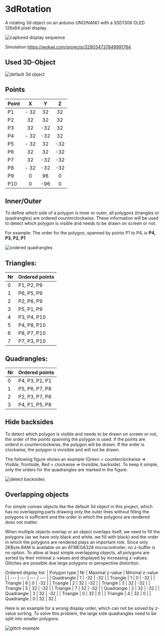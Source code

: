 # 3dRotation
A rotating 3d object on an arduino UNO/NANO with a SSD1306 OLED 128x64 pixel display.

![captured display sequence](/assets/images/Capture.gif) 

Simulation https://wokwi.com/projects/329034737849991764

## Used 3D-Object
![default 3d object](/assets/images/Object.svg)

## Points
| Point | X | Y | Z |
| --- | :---: | :---: | :---: |
| P1 | - 32 | 32 | 32 |
| P2 | 32 | 32 | 32 |
| P3 | 32 | -32 | 32 |
| P4 | - 32 | -32 | 32 |
| P5 | - 32 | 32 | -32 |
| P6 | 32 | 32 | -32 |
| P7 | 32 | -32 | -32 |
| P8 | - 32 | -32 | -32 |
| P9 | 0 | 96 | 0 |
| P10 | 0 | -96 | 0 |

## Inner/Outer
To define which side of a polygon is inner or outer, all polygons (triangles or quadrangles) are ordered counterclockwise. These information will be used to detect which polygon is visible and needs to be drawn on screen or not. 

For example: The order for the polygon, spanned by points P1 to P4, is **P4, P3, P2, P1**

![ordered quadrangles](/assets/images/OrderedQuadrangle.svg)

## Triangles:
| Nr | Ordered points |
| --- | --- |
| 0 | P1, P2, P9 |
| 1 | P6, P5, P9 |
| 2 | P2, P6, P9 |
| 3 | P5, P1, P9 |
| 4 | P3, P4, P10 |
| 5 | P4, P8, P10 |
| 6 | P8, P7, P10 |
| 7 | P7, P3, P10 |

## Quadrangles:
| Nr | Ordered points |
| --- | --- |
| 0 | P4, P3, P2, P1 |
| 1 | P5, P6, P7, P8 |
| 2 | P2, P3, P7, P6 |
| 3 | P4, P1, P5, P8 |

## Hide backsides
To detect which polygon is visible and needs to be drawn on screen or not, the order of the points spanning the polygon is used. If the points are orderd in counterclockwise, the polygon will be drawn. If the order is clockwise, the polygon is invisible and will not be drawn.

The following figure shows an example (Green = counterclockwise => Visible, frontside, Red = clockwise => Invisible, backside). To keep it simple, only the orders for the quadrangles are marked in the figure: 

![detect backsides](/assets/images/DetectBacksides.svg)

## Overlapping objects
For simple convex objects like the default 3d object in this project, which has no overlapping parts drawing only the outer lines without filling the polygons is sufficient and the order in which the polygons are rendered does not matter.  

When multiple objects overlap or an object overlaps itself, we need to fill the polygons (as we have only black and white, we fill with black) and the order in which the polygons are rendered plays an important role. Since only 2KByte RAM is available on an ATMEGA328 microcontroller, no z-buffer is no option. To allow at least simple overlapping objects, all polygons are sorted by their minimal z-values and displayed by increasing z-values. Glitches are possible due large polygons or perspective distortion.

Ordered display list:
| Polygon type | Nr | Maximal z-value | Minimal z-value |
| --- | --- | --- | --- |
| Quadrangle | 1 | -32 | -32 |
| Triangle | 1 | 0 | -32 |
| Triangle | 6 | 0 | -32 |
| Triangle | 2 | 32 | -32 |
| Triangle | 3 | 32 | -32 |
| Triangle | 5 | 32 | -32 |
| Triangle | 7 | 32 | -32 |
| Quadrangle | 2 | 32 | -32 |
| Quadrangle | 3 | 32 | -32 |
| Triangle | 0 | 32 | 0 |
| Triangle | 4 | 32 | 0 |
| Quadrangle | 0 | 32 | 32 |

Here is an example for a wrong display order, which can not be solved by z-value sorting. To solve this problem, the large side quadrangles need to be split into smaller polygons.

![glitch example](/assets/images/glitch.png) 
